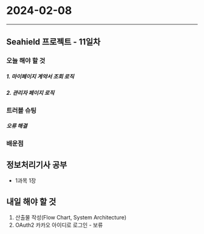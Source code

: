 # 2024-02-08

---

## Seahield 프로젝트 - 11일차

### 오늘 해야 할 것

##### 1. 마이페이지 계약서 조회 로직

##### 2. 관리자 페이지 로직

### 트러블 슈팅

##### 오류 해결

### 배운점

## 정보처리기사 공부

- 1과목 1장

## 내일 해야 할 것

1. 산출물 작성(Flow Chart, System Architecture)
2. OAuth2 카카오 아이디로 로그인 - 보류
